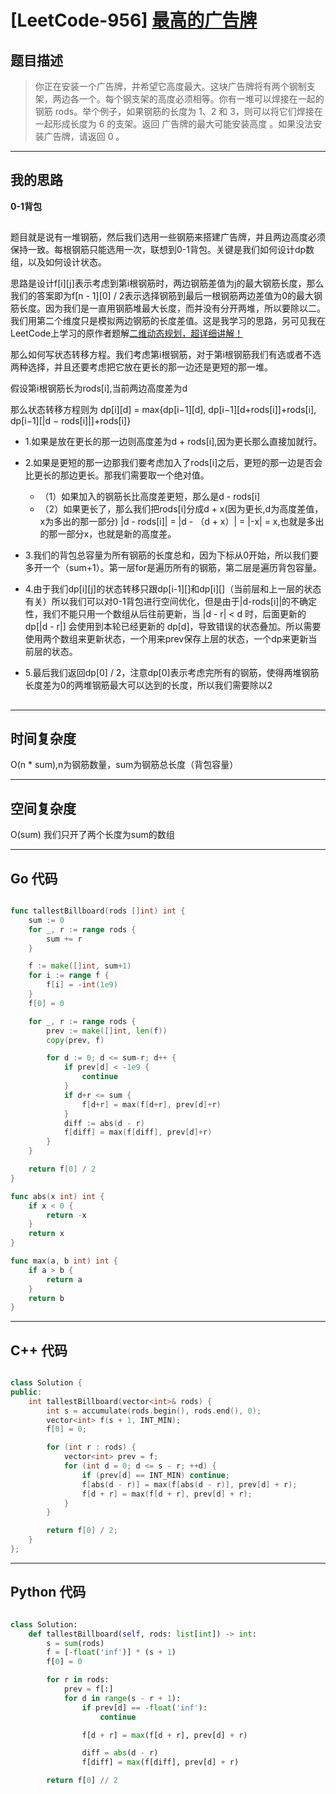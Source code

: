 # [LeetCode-956] [最高的广告牌](https://leetcode.cn/problems/tallest-billboard/description/)
## 题目描述


> 你正在安装一个广告牌，并希望它高度最大。这块广告牌将有两个钢制支架，两边各一个。每个钢支架的高度必须相等。你有一堆可以焊接在一起的钢筋 rods。举个例子，如果钢筋的长度为 1、2 和 3，则可以将它们焊接在一起形成长度为 6 的支架。返回 广告牌的最大可能安装高度 。如果没法安装广告牌，请返回 0 。

---

## 我的思路
**0-1背包**

##

题目就是说有一堆钢筋，然后我们选用一些钢筋来搭建广告牌，并且两边高度必须保持一致。每根钢筋只能选用一次，联想到0-1背包。关键是我们如何设计dp数组，以及如何设计状态。

思路是设计f[i][j]表示考虑到第i根钢筋时，两边钢筋差值为j的最大钢筋长度，那么我们的答案即为f[n - 1][0] / 2表示选择钢筋到最后一根钢筋两边差值为0的最大钢筋长度。因为我们是一直用钢筋堆最大长度，而并没有分开两堆，所以要除以二。我们用第二个维度只是模拟两边钢筋的长度差值。这是我学习的思路，另可见我在LeetCode上学习的原作者题解[二维动态规划，超详细讲解！](https://leetcode.cn/problems/tallest-billboard/solutions/2428059/er-wei-dong-tai-gui-hua-chao-xiang-xi-ji-l8qi/)

那么如何写状态转移方程。我们考虑第i根钢筋，对于第i根钢筋我们有选或者不选两种选择，并且还要考虑把它放在更长的那一边还是更短的那一堆。

假设第i根钢筋长为rods[i],当前两边高度差为d

那么状态转移方程则为 dp[i][d] = max{dp[i−1][d], dp[i−1][d+rods[i]]+rods[i], dp[i−1][|d − rods[i]|]+rods[i]}

- 1.如果是放在更长的那一边则高度差为d + rods[i],因为更长那么直接加就行。

- 2.如果是更短的那一边那我们要考虑加入了rods[i]之后，更短的那一边是否会比更长的那边更长。那我们需要取一个绝对值。
  - （1）如果加入的钢筋长比高度差更短，那么是d - rods[i]
  - （2）如果更长了，那么我们把rods[i]分成d + x(因为更长,d为高度差值，x为多出的那一部分) |d - rods[i]| = |d - （d + x）| = |-x| = x,也就是多出的那一部分x，也就是新的高度差。

- 3.我们的背包总容量为所有钢筋的长度总和，因为下标从0开始，所以我们要多开一个（sum+1）。第一层for是遍历所有的钢筋，第二层是遍历背包容量。
- 4.由于我们dp[i][j]的状态转移只跟dp[i-1][]和dp[i][]（当前层和上一层的状态有关）所以我们可以对0-1背包进行空间优化，但是由于|d-rods[i]|的不确定性，我们不能只用一个数组从后往前更新，当 |d - r| < d 时，后面更新的 dp[|d - r|] 会使用到本轮已经更新的 dp[d]，导致错误的状态叠加。所以需要使用两个数组来更新状态，一个用来prev保存上层的状态，一个dp来更新当前层的状态。
- 5.最后我们返回dp[0] / 2，注意dp[0]表示考虑完所有的钢筋，使得两堆钢筋长度差为0的两堆钢筋最大可以达到的长度，所以我们需要除以2




##
---

## 时间复杂度

O(n * sum),n为钢筋数量，sum为钢筋总长度（背包容量）

---

## 空间复杂度

O(sum) 我们只开了两个长度为sum的数组

---

## Go 代码

```Go

func tallestBillboard(rods []int) int {
    sum := 0
    for _, r := range rods {
        sum += r
    }

    f := make([]int, sum+1)
    for i := range f {
        f[i] = -int(1e9)
    }
    f[0] = 0

    for _, r := range rods {
        prev := make([]int, len(f))
        copy(prev, f)

        for d := 0; d <= sum-r; d++ {
            if prev[d] < -1e9 {
                continue
            }
            if d+r <= sum {
                f[d+r] = max(f[d+r], prev[d]+r)
            }
            diff := abs(d - r)
            f[diff] = max(f[diff], prev[d]+r)
        }
    }

    return f[0] / 2
}

func abs(x int) int {
    if x < 0 {
        return -x
    }
    return x
}

func max(a, b int) int {
    if a > b {
        return a
    }
    return b
}


```
---

## C++ 代码

```C++

class Solution {
public:
    int tallestBillboard(vector<int>& rods) {
        int s = accumulate(rods.begin(), rods.end(), 0);
        vector<int> f(s + 1, INT_MIN);
        f[0] = 0;

        for (int r : rods) {
            vector<int> prev = f;
            for (int d = 0; d <= s - r; ++d) {
                if (prev[d] == INT_MIN) continue;
                f[abs(d - r)] = max(f[abs(d - r)], prev[d] + r);
                f[d + r] = max(f[d + r], prev[d] + r);
            }
        }

        return f[0] / 2;
    }
};


```
---
## Python 代码

```Python

class Solution:
    def tallestBillboard(self, rods: list[int]) -> int:
        s = sum(rods)
        f = [-float('inf')] * (s + 1)
        f[0] = 0

        for r in rods:
            prev = f[:]
            for d in range(s - r + 1):
                if prev[d] == -float('inf'):
                    continue

                f[d + r] = max(f[d + r], prev[d] + r)

                diff = abs(d - r)
                f[diff] = max(f[diff], prev[d] + r)

        return f[0] // 2

```
